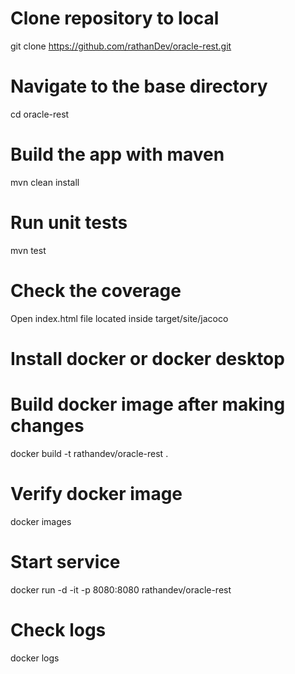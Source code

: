 # Clone repository to local
git clone https://github.com/rathanDev/oracle-rest.git

# Navigate to the base directory
cd oracle-rest 

# Build the app with maven
mvn clean install 

# Run unit tests 
mvn test 

# Check the coverage 
Open index.html file located inside target/site/jacoco

# Install docker or docker desktop 
# Build docker image after making changes 
docker build -t rathandev/oracle-rest .

# Verify docker image
docker images

# Start service
docker run -d -it -p 8080:8080 rathandev/oracle-rest

# Check logs
docker logs <id>